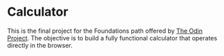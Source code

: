 # Calculator

This is the final project for the Foundations path offered by [The Odin Project](https://theodinproject.com). The objective is to build a fully functional calculator that operates directly in the browser.